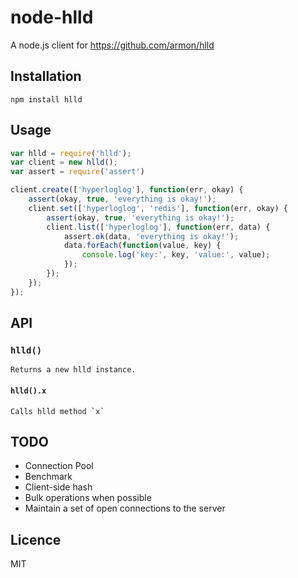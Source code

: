 node-hlld
=========

A node.js client for https://github.com/armon/hlld

## Installation

`npm install hlld`

## Usage

```javascript
var hlld = require('hlld');
var client = new hlld();
var assert = require('assert')

client.create(['hyperloglog'], function(err, okay) {
    assert(okay, true, 'everything is okay!');
    client.set(['hyperloglog', 'redis'], function(err, okay) {
        assert(okay, true, 'everything is okay!');
        client.list(['hyperloglog'], function(err, data) {
            assert.ok(data, 'everything is okay!');
            data.forEach(function(value, key) {
                console.log('key:', key, 'value:', value);
            });
        });
    });
});
```

## API

### `hlld()`
    Returns a new hlld instance.
#### `hlld().x`
    Calls hlld method `x`

## TODO
- Connection Pool
- Benchmark
- Client-side hash
- Bulk operations when possible
- Maintain a set of open connections to the server

## Licence
MIT
